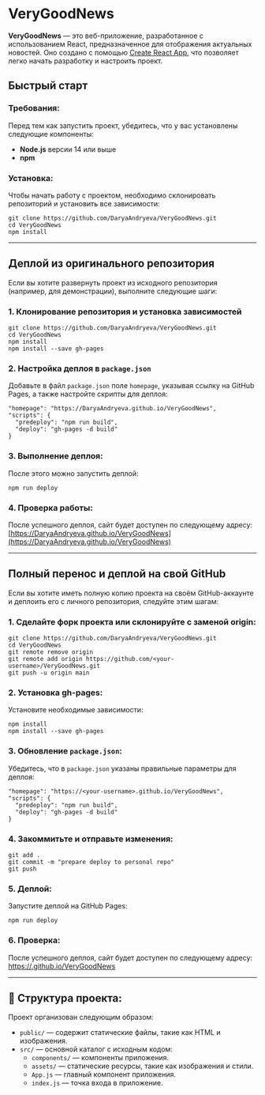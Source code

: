 
# VeryGoodNews

**VeryGoodNews** — это веб-приложение, разработанное с использованием React, предназначенное для отображения актуальных новостей. Оно создано с помощью [Create React App](https://create-react-app.dev/), что позволяет легко начать разработку и настроить проект.

## Быстрый старт

### Требования:
Перед тем как запустить проект, убедитесь, что у вас установлены следующие компоненты:
- **Node.js** версии 14 или выше
- **npm** 

### Установка:
Чтобы начать работу с проектом, необходимо склонировать репозиторий и установить все зависимости:
```
git clone https://github.com/DaryaAndryeva/VeryGoodNews.git 
cd VeryGoodNews 
npm install
```

---

## Деплой из оригинального репозитория

Если вы хотите развернуть проект из исходного репозитория (например, для демонстрации), выполните следующие шаги:

### 1. Клонирование репозитория и установка зависимостей
```
git clone https://github.com/DaryaAndryeva/VeryGoodNews.git
cd VeryGoodNews
npm install
npm install --save gh-pages
```

### 2. Настройка деплоя в `package.json`
Добавьте в файл `package.json` поле `homepage`, указывая ссылку на GitHub Pages, а также настройте скрипты для деплоя:
```
"homepage": "https://DaryaAndryeva.github.io/VeryGoodNews",
"scripts": {
  "predeploy": "npm run build",
  "deploy": "gh-pages -d build"
}
```

### 3. Выполнение деплоя:
После этого можно запустить деплой:
```
npm run deploy
```

### 4. Проверка работы:
После успешного деплоя, сайт будет доступен по следующему адресу:
[https://DaryaAndryeva.github.io/VeryGoodNews](https://DaryaAndryeva.github.io/VeryGoodNews)

---

## Полный перенос и деплой на свой GitHub

Если вы хотите иметь полную копию проекта на своём GitHub-аккаунте и деплоить его с личного репозитория, следуйте этим шагам:

### 1. Сделайте форк проекта или склонируйте с заменой origin:
```
git clone https://github.com/DaryaAndryeva/VeryGoodNews.git 
cd VeryGoodNews
git remote remove origin
git remote add origin https://github.com/<your-username>/VeryGoodNews.git
git push -u origin main
```

### 2. Установка gh-pages:
Установите необходимые зависимости:
```
npm install
npm install --save gh-pages
```

### 3. Обновление `package.json`:
Убедитесь, что в `package.json` указаны правильные параметры для деплоя:
```
"homepage": "https://<your-username>.github.io/VeryGoodNews",
"scripts": {
  "predeploy": "npm run build",
  "deploy": "gh-pages -d build"
}
```

### 4. Закоммитьте и отправьте изменения:
```
git add .
git commit -m "prepare deploy to personal repo"
git push 
```

### 5. Деплой:
Запустите деплой на GitHub Pages:
```
npm run deploy
```

### 6. Проверка:
После успешного деплоя, сайт будет доступен по следующему адресу:
[https://<your-username>.github.io/VeryGoodNews](https://<your-username>.github.io/VeryGoodNews)

---

## 📁 Структура проекта:

Проект организован следующим образом:

- `public/` — содержит статические файлы, такие как HTML и изображения.
- `src/` — основной каталог с исходным кодом:
  - `components/` — компоненты приложения.
  - `assets/` — статические ресурсы, такие как изображения и стили.
  - `App.js` — главный компонент приложения.
  - `index.js` — точка входа в приложение.
